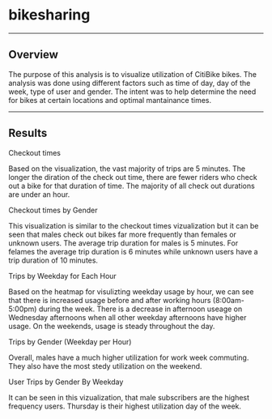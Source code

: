# bikesharing

---
## Overview

The purpose of this analysis is to visualize utilization of CitiBike bikes. The analysis was done using different factors such as time of day, day of the week, type of user and gender. The intent was to help determine the need for bikes at certain locations and optimal mantainance times.

---
## Results
Checkout times

Based on the visualization, the vast majority of trips are 5 minutes. The longer the diration of the check out time, there are fewer riders who check out a bike for that duration of time. The majority of all check out durations are under an hour.  


Checkout times by Gender

This visualization is similar to the checkout times vizualization but it can be seen that males check out bikes far more frequently than females or unknown users. The average trip duration for males is 5 minutes. For felames the average trip duration is 6 minutes while unknown users have a trip duration of 10 minutes. 

Trips by Weekday for Each Hour

Based on the heatmap for visulizting weekday usage by hour, we can see that there is increased usage before and after working hours (8:00am-5:00pm) during the week. There is a decrease in afternoon useage on Wednesday afternoons when all other weekday afternoons have higher usage. On the weekends, usage is steady throughout the day.

Trips by Gender (Weekday per Hour)

Overall, males have a much higher utilization for work week commuting. They also have the most stedy utilization on the weekend.

User Trips by Gender By Weekday

It can be seen in this vizualization, that male subscribers are the highest frequency users. Thursday is their highest utilization day of the week.

